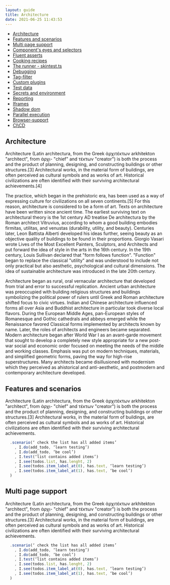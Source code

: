 ```yaml
---
layout: guide
title: Architecture
date: 2021-06-25 11:43:53
---
```


* [Architecture](#Architecture)
* [Features and scenarios](#Features-and-scenarios)
* [Multi page support](#Multi-page-support)
* [Component's eyes and selectors](#Component-eyes)
* [Fluent asserts](#Fluent-asserts)
* [Cooking recipes](#Cooking-recipes)
* [The runner - skintest.ts](#The-runner)
* [Debugging](#Debugging)
* [Tag-filter](#Tag-filter)
* [Custom plugins](#Custom-plugins)
* [Test data](#Test-data)
* [Secrets and environment](#Secrets-and-environment)
* [Reporting](#Reporting)
* [Iframes](#Iframes)
* [Shadow dom](#Shadow-dom)
* [Parallel execution](#Parallel-execution)
* [Browser-support](#Browser-support)
* [CI\CD](#CI\CD)



<div class="guide__article">

## Architecture

Architecture (Latin architectura, from the Greek ἀρχιτέκτων arkhitekton "architect", from ἀρχι- "chief" and τέκτων "creator") is both the process and the product of planning, designing, and constructing buildings or other structures.[3] Architectural works, in the material form of buildings, are often perceived as cultural symbols and as works of art. Historical civilizations are often identified with their surviving architectural achievements.[4]

The practice, which began in the prehistoric era, has been used as a way of expressing culture for civilizations on all seven continents.[5] For this reason, architecture is considered to be a form of art. Texts on architecture have been written since ancient time. The earliest surviving text on architectural theory is the 1st century AD treatise De architectura by the Roman architect Vitruvius, according to whom a good building embodies firmitas, utilitas, and venustas (durability, utility, and beauty). Centuries later, Leon Battista Alberti developed his ideas further, seeing beauty as an objective quality of buildings to be found in their proportions. Giorgio Vasari wrote Lives of the Most Excellent Painters, Sculptors, and Architects and put forward the idea of style in the arts in the 16th century. In the 19th century, Louis Sullivan declared that "form follows function". "Function" began to replace the classical "utility" and was understood to include not only practical but also aesthetic, psychological and cultural dimensions. The idea of sustainable architecture was introduced in the late 20th century.

Architecture began as rural, oral vernacular architecture that developed from trial and error to successful replication. Ancient urban architecture was preoccupied with building religious structures and buildings symbolizing the political power of rulers until Greek and Roman architecture shifted focus to civic virtues. Indian and Chinese architecture influenced forms all over Asia and Buddhist architecture in particular took diverse local flavors. During the European Middle Ages, pan-European styles of Romanesque and Gothic cathedrals and abbeys emerged while the Renaissance favored Classical forms implemented by architects known by name. Later, the roles of architects and engineers became separated. Modern architecture began after World War I as an avant-garde movement that sought to develop a completely new style appropriate for a new post-war social and economic order focused on meeting the needs of the middle and working classes. Emphasis was put on modern techniques, materials, and simplified geometric forms, paving the way for high-rise superstructures. Many architects became disillusioned with modernism which they perceived as ahistorical and anti-aesthetic, and postmodern and contemporary architecture developed.

## Features and scenarios

Architecture (Latin architectura, from the Greek ἀρχιτέκτων arkhitekton "architect", from ἀρχι- "chief" and τέκτων "creator") is both the process and the product of planning, designing, and constructing buildings or other structures.[3] Architectural works, in the material form of buildings, are often perceived as cultural symbols and as works of art. Historical civilizations are often identified with their surviving architectural achievements.

  <div class="overflow">

```typescript
  .scenario(‘ check the list has all added items’
    , I.do(add_todo, ‘learn testing’)
    , I.do(add_todo, ‘be cool’)
    , I.test(‘list contains added items’)
    , I.see(todos.list, has.lenght, 2)
    , I.see(todos.item_label_at(0), has.text, ‘learn testing’)
    , I.see(todos.item_label_at(1), has.text, ‘be cool’)
  )
```
  </div>

## Multi page support 

Architecture (Latin architectura, from the Greek ἀρχιτέκτων arkhitekton "architect", from ἀρχι- "chief" and τέκτων "creator") is both the process and the product of planning, designing, and constructing buildings or other structures.[3] Architectural works, in the material form of buildings, are often perceived as cultural symbols and as works of art. Historical civilizations are often identified with their surviving architectural achievements.

  <div class="overflow">

```typescript
  .scenario(‘ check the list has all added items’
    , I.do(add_todo, ‘learn testing’)
    , I.do(add_todo, ‘be cool’)
    , I.test(‘list contains added items’)
    , I.see(todos.list, has.lenght, 2)
    , I.see(todos.item_label_at(0), has.text, ‘learn testing’)
    , I.see(todos.item_label_at(1), has.text, ‘be cool’)
  )
```
  </div>
</div>